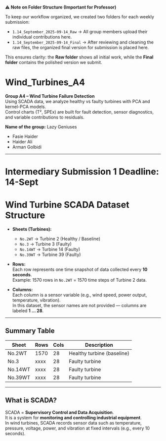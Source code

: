 ⚠️ **Note on Folder Structure (Important for Professor)**  

To keep our workflow organized, we created two folders for each weekly submission:  

- `1.14_September_2025-09-14_Raw` → All group members upload their individual contributions here.  
- `1.14_September_2025-09-14_Final` → After reviewing and cleaning the raw files, the organized final version for submission is placed here.  

This ensures clarity: the **Raw folder** shows all initial work, while the **Final folder** contains the polished version we submit.




# Wind_Turbines_A4

**Group A4 – Wind Turbine Failure Detection**  
Using SCADA data, we analyze healthy vs faulty turbines with PCA and kernel-PCA models.  
Control charts (T², SPEx) are built for fault detection, sensor diagnostics, and variable contributions to residuals.

**Name of the group:** Lazy Geniuses  
- Fasie Haider  
- Haider Ali  
- Arman Golbidi  

---

# Intermediary Submission 1  Deadline: 14-Sept  

# Wind Turbine SCADA Dataset Structure

- **Sheets (Turbines):**
  - `No.2WT` → Turbine 2 (Healthy / Baseline)
  - `No.3` → Turbine 3 (Faulty)
  - `No.14WT` → Turbine 14 (Faulty)
  - `No.39WT` → Turbine 39 (Faulty)

- **Rows:**  
  Each row represents one time snapshot of data collected every **10 seconds**.  
  Example: 1570 rows in `No.2WT` = 1570 time steps of Turbine 2 data.

- **Columns:**  
  Each column is a sensor variable (e.g., wind speed, power output, temperature, vibration).  
  In this dataset, the sensor names are not provided — columns are labeled **1 … 28**.

---

## Summary Table

| Sheet   | Rows | Cols | Description                |
|---------|------|------|----------------------------|
| No.2WT  | 1570 | 28   | Healthy turbine (baseline) |
| No.3    | xxxx | 28   | Faulty turbine             |
| No.14WT | xxxx | 28   | Faulty turbine             |
| No.39WT | xxxx | 28   | Faulty turbine             |

---

## What is SCADA?

SCADA = **Supervisory Control and Data Acquisition**.  
It is a system for **monitoring and controlling industrial equipment**.  
In wind turbines, SCADA records sensor data such as temperature, pressure, voltage, power, and vibration at fixed intervals (e.g., every 10 seconds).
